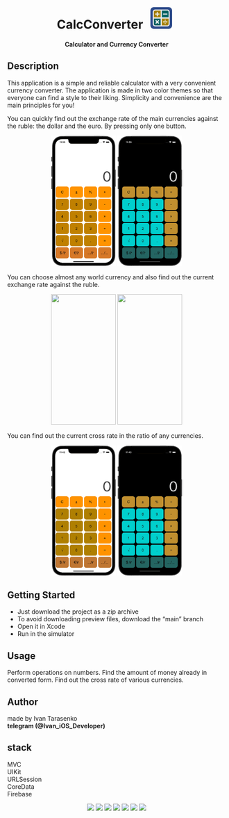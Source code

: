 <div align="center">
<br>
<h1>CalcConverter <img src="/Preview/icon.png" width="50" height="50" hspace="10"/></h1> 
</div>

<div align="center">
<h4>Calculator and Currency Converter</h4>
</div>

## Description

This application is a simple and reliable calculator with a very convenient currency converter. The application is made in two color themes so that everyone can find a style to their liking.
Simplicity and convenience are the main principles for you!

You can quickly find out the exchange rate of the main currencies against the ruble: the dollar and the euro. By pressing only one button.
<p align="center">
<img src="/Preview/dollarWhite.gif" width="149" height="300"/>
<img src="/Preview/dollarDark.gif" width="149" height="300"/>
</p>

You can choose almost any world currency and also find out the current exchange rate against the ruble.
<p align="center">
<img src="/Preview/popUpWhite.gif" width="149" height="300"/>
<img src="/Preview/popUpDark.gif" width="149" height="300"/>
</p>

You can find out the current cross rate in the ratio of any currencies.
<p align="center">
<img src="/Preview/pickerWhite.gif" width="149" height="300"/>
<img src="/Preview/pickerDark.gif" width="149" height="300"/>
</p>

## Getting Started
- Just download the project as a zip archive
- To avoid downloading preview files, download the “main” branch
- Open it in Xcode
- Run in the simulator

## Usage
Perform operations on numbers. Find the amount of money already in converted form. Find out the cross rate of various currencies.

## Author
made by Ivan Tarasenko  
**telegram (@Ivan_iOS_Developer)**

## stack
MVC  
UIKit    
URLSession  
CoreData  
Firebase  

<p align="center">
<a href="https://github.com/realm/SwiftLint" alt="SwiftLint badge">
<img src="https://img.shields.io/badge/CodeStyle-SwiftLint-blueviolet"></a>
<a href="https://github.com/Ivan-Tarasenko/Calculator_Converter/blob/main/LICENSE.txt">
<img src="https://img.shields.io/badge/license-MIT-green?style=flat"></a>
<a><img src="https://img.shields.io/github/commit-activity/y/Ivan-Tarasenko/Calculator_Converter"></a>
<a><img src="https://img.shields.io/github/directory-file-count/Ivan-Tarasenko/Calculator_Converter"></a>
<a><img src="https://img.shields.io/github/repo-size/Ivan-Tarasenko/Calculator_Converter"></a>
<a><img src="https://img.shields.io/github/issues-pr-closed/Ivan-Tarasenko/Online_Bank?color=yellowgreen"></a>
<a><img src="https://img.shields.io/badge/language-Swift%205-orange.svg"></a>
</p>

